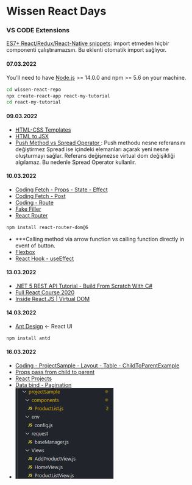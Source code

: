# Wissen React Days
### VS CODE Extensions
[ES7+ React/Redux/React-Native snippets](https://marketplace.visualstudio.com/items?itemName=dsznajder.es7-react-js-snippets): import etmeden hiçbir componenti çalıştıramazsın. Bu eklenti otomatik import sağlıyor.
#### 07.03.2022
You’ll need to have [Node.js](https://nodejs.org/) >= 14.0.0 and npm >= 5.6 on your machine.
```sh
cd wissen-react-repo
npx create-react-app react-my-tutorial
cd react-my-tutorial
```
#### 09.03.2022
- [HTML-CSS Templates](https://www.w3schools.com/w3css/w3css_templates.asp)
- [HTML to JSX ](https://transform.tools/html-to-jsx)
- [Push Method vs Spread Operator ](https://www.educative.io/courses/simplifying-javascript-handy-guide/B6yY3r7vEDJ): Push methodu nesne referansını değiştirmez Spread ise içindeki elemanları açarak yeni nesne oluşturmayı sağlar. Referans değişmezse virtual dom değişikliği algılamaz. Bu nedenle Spread Operator kullanlır.
#### 10.03.2022
- [Coding Fetch - Props - State - Effect ](https://github.com/cengiz1erg/wissen-react-repo/commit/84084a3f181f10d31c6819586ed10b6fe3c0a862)
- [Coding Fetch - Post](https://github.com/cengiz1erg/wissen-react-repo/commit/eaca37df28b79503685ae2a8f16e474edc833a7b)
- [Coding - Route](https://github.com/cengiz1erg/wissen-react-repo/commit/620bb8dc6038481265f5cb172afcd2fc15c47576)
- [Fake Filler](https://chrome.google.com/webstore/detail/fake-filler/bnjjngeaknajbdcgpfkgnonkmififhfo?hl=en)
- [React Router](https://chrome.google.com/webstore/detail/fake-filler/bnjjngeaknajbdcgpfkgnonkmififhfo?hl=en)
```sh
npm install react-router-dom@6
```
- ***Calling method via arrow function vs calling function directly in event of button.
- [Flexbox](https://css-tricks.com/snippets/css/a-guide-to-flexbox/)
- [React Hook - useEffect](https://medium.com/frontend-development-with-js/react-hooks-useeffect-nedir-1a94e5463b7f)

#### 13.03.2022
- [.NET 5 REST API Tutorial - Build From Scratch With C#](https://www.youtube.com/watch?v=ZXdFisA_hOY&t=11563s)
- [Full React Course 2020](https://www.youtube.com/watch?v=4UZrsTqkcW4&t=8234s)
- [Inside React.JS | Virtual DOM](https://medium.com/swlh/inside-react-js-virtual-dom-680020c526af)
#### 14.03.2022
- [Ant Design](https://ant.design/) <- React UI
```sh
npm install antd
```
#### 16.03.2022
- [Coding - ProjectSample - Layout - Table - ChildToParentExample](https://github.com/cengiz1erg/wissen-react-repo/commit/f2b632b2bc4e4eb165f5ad6b874865d9a7ae6681) 
- [Props pass from child to parent](https://www.pluralsight.com/guides/how-to-pass-props-object-from-child-component-to-parent-component)
- [React Projects](https://reactjs.org/community/examples.html)
- [Data bind - Pagination](https://jasonwatmore.com/post/2017/03/14/react-pagination-example-with-logic-like-google)
- ![Project Sample](/react-my-tutorial//projectSample.png)
